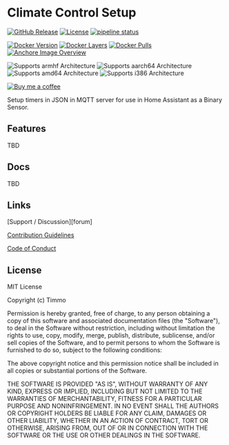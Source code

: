 # Climate Control Setup

[![GitHub Release](https://img.shields.io/github/release/timmo001/climate-control-setup.svg)](https://github.com/timmo001/climate-control-setup/releases)
[![License](https://img.shields.io/github/license/timmo001/climate-control-setup.svg)](https://github.com/timmo001/climate-control-setup/blob/master/LICENSE.md)
[![pipeline status](https://gitlab.com/timmo/climate-control-setup/badges/master/pipeline.svg)](https://gitlab.com/timmo/climate-control-setup/commits/master)

[![Docker Version][version-shield]][microbadger]
[![Docker Layers][layers-shield]][microbadger]
[![Docker Pulls][pulls-shield]][dockerhub]
[![Anchore Image Overview][anchore-shield]][anchore]

![Supports armhf Architecture][armhf-shield]
![Supports aarch64 Architecture][aarch64-shield]
![Supports amd64 Architecture][amd64-shield]
![Supports i386 Architecture][i386-shield]

[![Buy me a coffee][buymeacoffee-shield]][buymeacoffee]

Setup timers in JSON in MQTT server for use in Home Assistant as a Binary
 Sensor.

## Features

TBD

## Docs

TBD

## Links

[Support / Discussion][forum]

[Contribution Guidelines][CONTRIBUTING]

[Code of Conduct][CODE_OF_CONDUCT]

## License

MIT License

Copyright (c) Timmo

Permission is hereby granted, free of charge, to any person obtaining a copy
of this software and associated documentation files (the "Software"), to deal
in the Software without restriction, including without limitation the rights
to use, copy, modify, merge, publish, distribute, sublicense, and/or sell
copies of the Software, and to permit persons to whom the Software is
furnished to do so, subject to the following conditions:

The above copyright notice and this permission notice shall be included in all
copies or substantial portions of the Software.

THE SOFTWARE IS PROVIDED "AS IS", WITHOUT WARRANTY OF ANY KIND, EXPRESS OR
IMPLIED, INCLUDING BUT NOT LIMITED TO THE WARRANTIES OF MERCHANTABILITY,
FITNESS FOR A PARTICULAR PURPOSE AND NONINFRINGEMENT. IN NO EVENT SHALL THE
AUTHORS OR COPYRIGHT HOLDERS BE LIABLE FOR ANY CLAIM, DAMAGES OR OTHER
LIABILITY, WHETHER IN AN ACTION OF CONTRACT, TORT OR OTHERWISE, ARISING FROM,
OUT OF OR IN CONNECTION WITH THE SOFTWARE OR THE USE OR OTHER DEALINGS IN THE
SOFTWARE.

[light-theme]: https://raw.githubusercontent.com/timmo001/climate-control-setup/master/docs/resources/light-theme.png
[dark-theme]: https://raw.githubusercontent.com/timmo001/climate-control-setup/master/docs/resources/dark-theme.png
[more-info-light]: https://raw.githubusercontent.com/timmo001/climate-control-setup/master/docs/resources/more-info-light.png
[more-info-dark]: https://raw.githubusercontent.com/timmo001/climate-control-setup/master/docs/resources/more-info-dark.png
[radio]: https://raw.githubusercontent.com/timmo001/climate-control-setup/master/docs/resources/radio.png
[theme-forest]: https://raw.githubusercontent.com/timmo001/climate-control-setup/master/docs/resources/theme-forest.png
[anchore-shield]: https://anchore.io/service/badges/image/9577aceb95056f417958e6bb7536cc0394b5add554df0c63780875f3669f5c2e
[anchore]: https://anchore.io/image/dockerhub/timmo001%2Fclimate-control-setup%3Alatest
[dockerhub]: https://hub.docker.com/r/timmo001/climate-control-setup
[aarch64-shield]: https://img.shields.io/badge/aarch64-yes-green.svg
[amd64-shield]: https://img.shields.io/badge/amd64-yes-green.svg
[armhf-shield]: https://img.shields.io/badge/armhf-yes-green.svg
[i386-shield]: https://img.shields.io/badge/i386-yes-green.svg
[layers-shield]: https://images.microbadger.com/badges/image/timmo001/climate-control-setup.svg
[microbadger]: https://microbadger.com/images/timmo001/climate-control-setup
[pulls-shield]: https://img.shields.io/docker/pulls/timmo001/climate-control-setup.svg
[version-shield]: https://images.microbadger.com/badges/version/timmo001/climate-control-setup.svg
[buymeacoffee-shield]: https://www.buymeacoffee.com/assets/img/guidelines/download-assets-sm-2.svg
[buymeacoffee]: https://www.buymeacoffee.com/timmo
[CONTRIBUTING]: https://github.com/timmo001/climate-control-setup/blob/master/.github/CONTRIBUTING.md
[CODE_OF_CONDUCT]: https://github.com/timmo001/climate-control-setup/blob/master/.github/CODE_OF_CONDUCT.md

